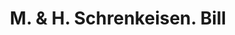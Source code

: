 ---
doi: 10.7916/D84J1S5X
date_other: '1880'
date_other_textual: 1880-1889
form: printed ephemera
genre:
- Invoices
name:
- M. & H. Schrenkeisen
object_in_context_url: https://biggert.cul.columbia.edu/items/view/ave_biggert_01057
subject_hierarchical_geographic:
- New York, New York, United States
subject_name:
- M. & H. Schrenkeisen
title: M. & H. Schrenkeisen. Bill
sort_title: M. & H. Schrenkeisen. Bill
call_number: ave_biggert_01057
coordinates:
- 40.71277777777778,-74.00583333333333
pid: ave_biggert_01057
identifiers: ave_biggert_01057
permalink: /biggert/ave_biggert_01057/
layout: iiif-image-page
---